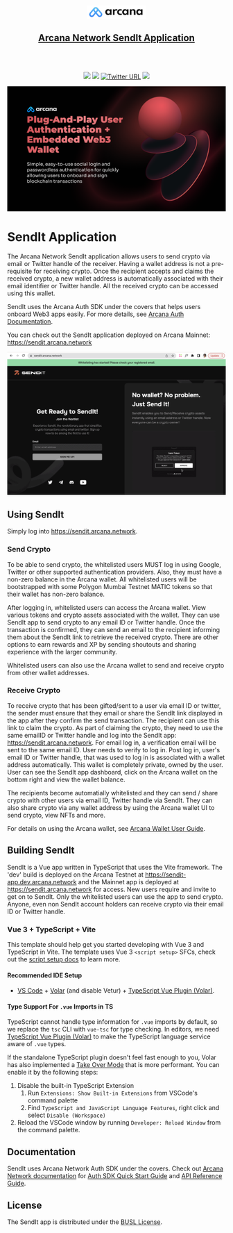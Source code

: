 
<p align="center">
<a href="#start"><img height="30rem" src="https://raw.githubusercontent.com/arcana-network/branding/main/an_logo_light_temp.png"/></a>
<h2 align="center"> <a href="https://arcana.network/">Arcana Network SendIt Application </a></h2>
</p>
<br/>
<p id="banner" align="center">
<br/>
<a title="MIT License" href="https://github.com/arcana-network/license/blob/main/LICENSE.md"><img src="https://img.shields.io/badge/license-MIT-blue"/></a>
<a title="Beta release" href="https://github.com/arcana-network/send-it/releases"><img src="https://img.shields.io/github/v/release/arcana-network/send-it?style=flat-square&color=28A745"/></a>
<a title="Twitter" href="https://twitter.com/ArcanaNetwork"><img alt="Twitter URL" src="https://img.shields.io/twitter/url?style=social&url=https%3A%2F%2Ftwitter.com%2FArcanaNetwork"/></a>
<a title="CodeCov" href="https://codecov.io/gh/arcana-network/send-it"> 
 <img src="https://codecov.io/gh/arcana-network/sendit-it/branch/dev/graph/badge.svg?token=KmdjEs3enL"/></a>
</p><p id="start" align="center">
<a href="https://docs.arcana.network/"><img src="https://raw.githubusercontent.com/arcana-network/branding/main/an_banner_docs.png" alt="Arcana Network SendIt Application"/></a>
</p>

# SendIt Application

The Arcana Network SendIt application allows users to send crypto via email or Twitter handle of the receiver. Having a wallet address is not a pre-requisite for receiving crypto. Once the recipient accepts and claims the received crypto, a new wallet address is automatically associated with their email identifier or Twitter handle. All the received crypto can be accessed using this wallet.

SendIt uses the Arcana Auth SDK under the covers that helps users onboard Web3 apps easily.  For more details, see [Arcana Auth Documentation](https://docs.arcana.network).

You can check out the SendIt application deployed on Arcana Mainnet: https://sendit.arcana.network

<img src="https://raw.githubusercontent.com/arcana-network/branding/main/sendit.gif" alt="SendIt App">

## Using SendIt

Simply log into https://sendit.arcana.network. 

### Send Crypto 

To be able to send crypto, the whitelisted users MUST log in using Google, Twitter or other supported authentication providers. Also, they must have a non-zero balance in the Arcana wallet.  All whitelisted users will be bootstrapped with some Polygon Mumbai Testnet MATIC tokens so that their wallet has non-zero balance.

After logging in, whitelisted users can access the Arcana wallet. View various tokens and crypto assets associated with the wallet.  They can use SendIt app to send crypto to any email ID or Twitter handle. Once the transaction is confirmed, they can send an email to the recipient informing them about the SendIt link to retrieve the received crypto.  There are other options to earn rewards and XP by sending shoutouts and sharing experience with the larger community.

Whitelisted users can also use the Arcana wallet to send and receive crypto from other wallet addresses.

### Receive Crypto

To receive crypto that has been gifted/sent to a user via email ID or twitter, the sender must ensure that they email or share the SendIt link displayed in the app after they confirm the send transaction. The recipient can use this link to claim the crypto.  As part of claiming the crypto, they need to use the same emailID or Twitter handle and log into the SendIt app: https://sendit.arcana.network.  For email log in, a verification email will be sent to the same email ID. User needs to verify to log in. Post log in, user's email ID or Twitter handle, that was used to log in is associated with a wallet address automatically.  This wallet is completely private, owned by the user. User can see the SendIt app dashboard, click on the Arcana wallet on the bottom right and view the wallet balance.

The recipients become automatially whitelisted and they can send / share crypto with other users via email ID, Twitter handle via SendIt. They can also share crypto via any wallet address by using the Arcana wallet UI to send crypto, view NFTs and more.

For details on using the Arcana wallet, see [Arcana Wallet User Guide](https://docs.arcana.network/user-guides/wallet-ui/index.html).

## Building SendIt

SendIt is a Vue app written in TypeScript that uses the Vite framework. The 'dev' build is deployed on the Arcana Testnet at https://sendit-app.dev.arcana.network and the Mainnet app is deployed at https://sendit.arcana.network for access.  New users require and invite to get on to SendIt. Only the whitelisted users can use the app to send crypto. Anyone, even non SendIt account holders can receive crypto via their email ID or Twitter handle. 

### Vue 3 + TypeScript + Vite

This template should help get you started developing with Vue 3 and TypeScript in Vite. The template uses Vue 3 `<script setup>` SFCs, check out the [script setup docs](https://v3.vuejs.org/api/sfc-script-setup.html#sfc-script-setup) to learn more.

#### Recommended IDE Setup

- [VS Code](https://code.visualstudio.com/) + [Volar](https://marketplace.visualstudio.com/items?itemName=Vue.volar) (and disable Vetur) + [TypeScript Vue Plugin (Volar)](https://marketplace.visualstudio.com/items?itemName=Vue.vscode-typescript-vue-plugin).

#### Type Support For `.vue` Imports in TS

TypeScript cannot handle type information for `.vue` imports by default, so we replace the `tsc` CLI with `vue-tsc` for type checking. In editors, we need [TypeScript Vue Plugin (Volar)](https://marketplace.visualstudio.com/items?itemName=Vue.vscode-typescript-vue-plugin) to make the TypeScript language service aware of `.vue` types.

If the standalone TypeScript plugin doesn't feel fast enough to you, Volar has also implemented a [Take Over Mode](https://github.com/johnsoncodehk/volar/discussions/471#discussioncomment-1361669) that is more performant. You can enable it by the following steps:

1. Disable the built-in TypeScript Extension
   1. Run `Extensions: Show Built-in Extensions` from VSCode's command palette
   2. Find `TypeScript and JavaScript Language Features`, right click and select `Disable (Workspace)`
2. Reload the VSCode window by running `Developer: Reload Window` from the command palette.

## Documentation

SendIt uses Arcana Network Auth SDK under the covers. Check out [Arcana Network documentation](https://docs.arcana.network/) for [Auth SDK Quick Start Guide](https://docs.arcana.network/walletsdk/wallet_qs.html) and [API Reference Guide](https://authsdk-ref-guide.netlify.app).

## License

The SendIt app is distributed under the [BUSL License](https://github.com/arcana-network/license/blob/main/LICENSE-BUSL.md).
